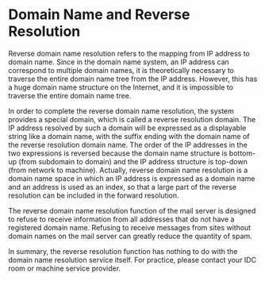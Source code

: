 # Domain Name and Reverse Resolution
Reverse domain name resolution refers to the mapping from IP address to domain name. Since in the domain name system, an IP address can correspond to multiple domain names, it is theoretically necessary to traverse the entire domain name tree from the IP address. However, this has a huge domain name structure on the Internet, and it is impossible to traverse the entire domain name tree.

In order to complete the reverse domain name resolution, the system provides a special domain, which is called a reverse resolution domain. The IP address resolved by such a domain will be expressed as a displayable string like a domain name, with the suffix ending with the domain name of the reverse resolution domain name. The order of the IP addresses in the two expressions is reversed because the domain name structure is bottom-up (from subdomain to domain) and the IP address structure is top-down (from network to machine). Actually, reverse domain name resolution is a domain name space in which an IP address is expressed as a domain name and an address is used as an index, so that a large part of the reverse resolution can be included in the forward resolution.

The reverse domain name resolution function of the mail server is designed to refuse to receive information from all addresses that do not have a registered domain name. Refusing to receive messages from sites without domain names on the mail server can greatly reduce the quantity of spam.

In summary, the reverse resolution function has nothing to do with the domain name resolution service itself. For practice, please contact your IDC room or machine service provider.
